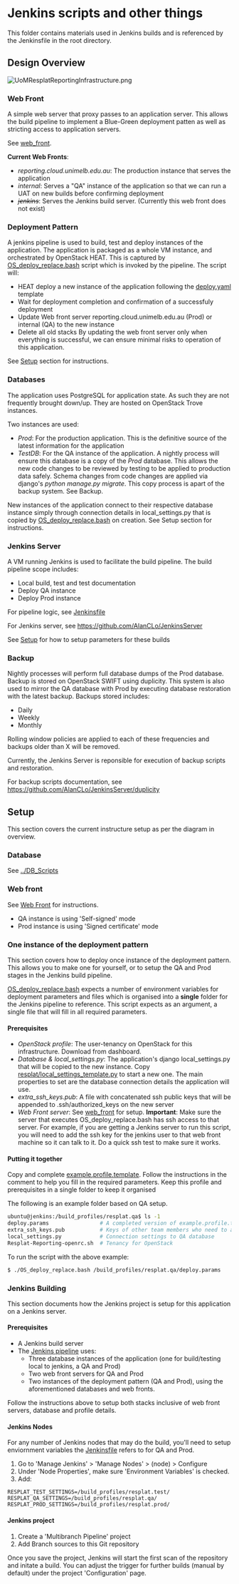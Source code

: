 # Jenkins scripts and other things

This folder contains materials used in Jenkins builds and is referenced by the Jenkinsfile in the root directory.

## Design Overview
![UoMResplatReportingInfrastructure.png](UoMResplatReportingInfrastructure.png)

### Web Front

A simple web server that proxy passes to an application server. This allows the build pipeline to implement a Blue-Green deployment patten as well as stricting access to application servers.

See [web_front](web_front).

__Current Web Fronts__:
* _reporting.cloud.unimelb.edu.au_: The production instance that serves the application
* _internal_: Serves a "QA" instance of the application so that we can run a UAT on new builds before confirming deployment
* _~~jenkins~~_: Serves the Jenkins build server. (Currently this web front does not exist)

### Deployment Pattern

A jenkins pipeline is used to build, test and deploy instances of the application. The application is packaged as a whole VM instance, and orchestrated by OpenStack HEAT. This is captured by [OS_deploy_replace.bash](OS_deploy_replace) script which is invoked by the pipeline. The script will:
* HEAT deploy a new instance of the application following the [deploy.yaml](deploy.yaml) template
* Wait for deployment completion and confirmation of a successfuly deployment
* Update Web front server reporting.cloud.unimelb.edu.au (Prod) or internal (QA) to the new instance
* Delete all old stacks
By updating the web front server only when everything is successful, we can ensure minimal risks to operation of this application.

See [Setup](#setup) section for instructions.

### Databases

The application uses PostgreSQL for application state. As such they are not frequently brought down/up. They are hosted on OpenStack Trove instances.

Two instances are used:
* _Prod_: For the production application. This is the definitive source of the latest information for the application
* _TestDB_: For the QA instance of the application. A nightly process will ensure this database is a copy of the _Prod_ database. This allows the new code changes to be reviewed by testing to be applied to production data safely. Schema changes from code changes are applied via django's _python manage.py migrate_. This copy process is apart of the backup system. See Backup.

New instances of the application connect to their respective database instance simply through connection details in local\_settings.py that is copied by [OS_deploy_replace.bash](OS_deploy_replace.bash) on creation. See Setup section for instructions.

### Jenkins Server

A VM running Jenkins is used to facilitate the build pipeline. The build pipeline scope includes:
* Local build, test and test documentation
* Deploy QA instance
* Deploy Prod instance

For pipeline logic, see [Jenkinsfile](../Jenkinsfile)

For Jenkins server, see https://github.com/AlanCLo/JenkinsServer

See [Setup](#setup) for how to setup parameters for these builds

### Backup

Nightly processes will perform full database dumps of the Prod database. Backup is stored on OpenStack SWIFT using duplicity. This system is also used to mirror the QA database with Prod by executing database restoration with the latest backup. Backups stored includes:
* Daily
* Weekly
* Monthly

Rolling window policies are applied to each of these frequencies and backups older than X will be removed.

Currently, the Jenkins Server is reponsible for execution of backup scripts and restoration.

For backup scripts documentation, see https://github.com/AlanCLo/JenkinsServer/duplicity 

## Setup

This section covers the current instructure setup as per the diagram in overview.

### Database

See [../DB_Scripts](../DB_Scripts)

### Web front

See [Web Front](web_front) for instructions.
 * QA instance is using 'Self-signed' mode
 * Prod instance is using 'Signed certificate' mode
 

### One instance of the deployment pattern

This section covers how to deploy once instance of the deployment pattern. This allows you to make one for yourself, or to setup the QA and Prod stages in the Jenkins build pipeline.

[OS_deploy_replace.bash](OS_deploy_replace.bash) expects a number of environment variables for deployment parameters and files which is organised into a __single__ folder for the Jenkins pipeline to reference. This script expects as an argument, a single file that will fill in all required parameters.

#### Prerequisites

* _OpenStack profile_: The user-tenancy on OpenStack for this infrastructure. Download from dashboard.
* _Database & local\_settings.py_: The application's django local\_settings.py that will be copied to the new instance. Copy [resplat/local_settings_template.py](../resplat/local_settings_template.py) to start a new one. The main properties to set are the database connection details the application will use.
* _extra\_ssh\_keys.pub_: A file with concatenated ssh public keys that will be appended to .ssh/authorized\_keys on the new server
* _Web Front server_: See [web_front](web_front) for setup. __Important__: Make sure the server that executes OS\_deploy\_replace.bash has ssh access to that server. For example, if you are getting a Jenkins server to run this script, you will need to add the ssh key for the jenkins user to that web front machine so it can talk to it. Do a quick ssh test to make sure it works.


#### Putting it together

Copy and complete [example.profile.template](example.profile.template). Follow the instructions in the comment to help you fill in the required parameters. Keep this profile and prerequisites in a single folder to keep it organised

The following is an example folder based on QA setup.
```bash
ubuntu@jenkins:/build_profiles/resplat.qa$ ls -1
deploy.params                # A completed version of example.profile.template
extra_ssh_keys.pub           # Keys of other team members who need to access the server
local_settings.py            # Connection settings to QA database
Resplat-Reporting-openrc.sh  # Tenancy for OpenStack
```

To run the script with the above example:
```bash
$ ./OS_deploy_replace.bash /build_profiles/resplat.qa/deploy.params
```

### Jenkins Building

This section documents how the Jenkins project is setup for this application on a Jenkins server.

#### Prerequisites

* A Jenkins build server
* The [Jenkins pipeline](../Jenkinsfile) uses:
  * Three database instances of the application (one for build/testing local to jenkins, a QA and Prod)
  * Two web front servers for QA and Prod
  * Two instances of the deployment pattern (QA and Prod), using the aforementioned databases and web fronts.

Follow the instructions above to setup both stacks inclusive of web front servers, database and profile details.

#### Jenkins Nodes

For any number of Jenkins nodes that may do the build, you'll need to setup enviornment variables the [Jenkinsfile](../Jenkinsfile) refers to for QA and Prod.

 1. Go to 'Manage Jenkins' > 'Manage Nodes' > (node) > Configure
 2. Under 'Node Properties', make sure 'Environment Variables' is checked.
 3. Add:
```
RESPLAT_TEST_SETTINGS=/build_profiles/resplat.test/
RESPLAT_QA_SETTINGS=/build_profiles/resplat.qa/
RESPLAT_PROD_SETTINGS=/build_profiles/resplat.prod/
```

#### Jenkins project

 1. Create a 'Multibranch Pipeline' project
 2. Add Branch sources to this Git repository

Once you save the project, Jenkins will start the first scan of the repository and initate a build. You can adjust the trigger for further builds (manual by default) under the project 'Configuration' page.



